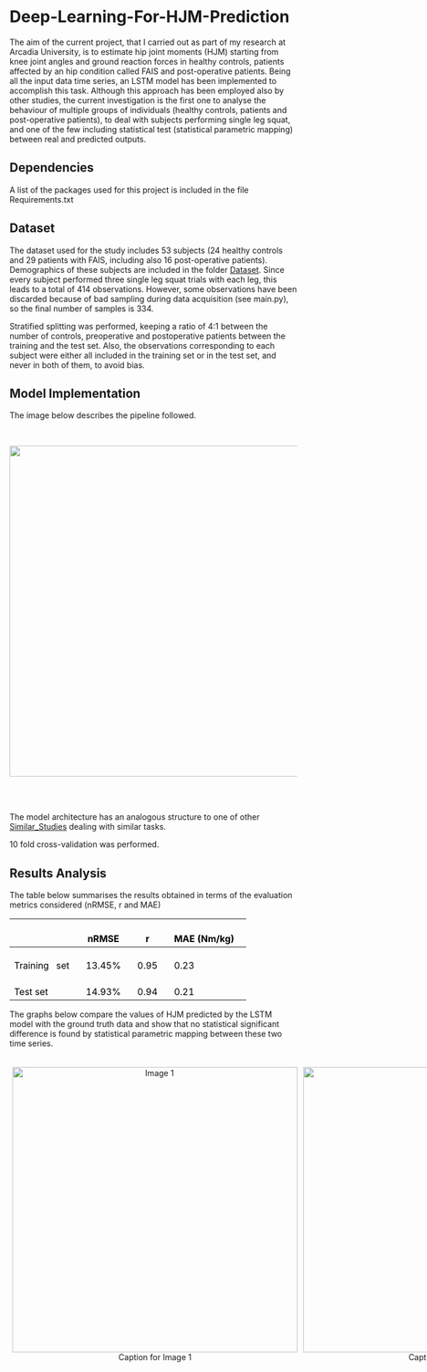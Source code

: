 # Deep-Learning-For-HJM-Prediction


The aim of the current project, that I carried out as part of my research at Arcadia University, is to estimate hip joint moments (HJM) starting from knee joint angles and ground reaction forces in healthy controls, patients affected by an hip condition called FAIS and post-operative patients.
Being all the input data time series, an LSTM model has been implemented to accomplish this task.
Although this approach has been employed also by other studies, the current investigation is the first one to analyse the behaviour of multiple groups of individuals (healthy controls, patients and post-operative patients), to deal with subjects performing single leg squat, and one of the few including statistical test (statistical parametric mapping) between real and predicted outputs.

## Dependencies
A list of the packages used for this project is included in the file Requirements.txt

## Dataset
The dataset used for the study includes 53 subjects (24 healthy controls and 29 patients with FAIS, including also 16 post-operative patients). Demographics of these subjects are included in the folder [Dataset](./Dataset/).
Since every subject performed three single leg squat trials with each leg, this leads to a total of 414 observations.
However, some observations have been discarded because of bad sampling during data acquisition (see main.py), so the final number of samples is 334.

Stratified splitting was performed, keeping a ratio of 4:1 between the number of controls, preoperative and postoperative patients between the training and the test set. Also, the observations corresponding to each subject were either all included in the training set or in the test set, and never in both of them, to avoid bias.


## Model Implementation
The image below describes the pipeline followed.

<br>

<p align="center">
  <img src="https://user-images.githubusercontent.com/98240588/230415706-bf5bee5d-1b2a-46e6-a98c-7b06b9526fb6.png" width="700" height="580">
</p>

<br>
<br>

The model architecture has an analogous structure to one of other [Similar_Studies](./References/Similar_Studies/) dealing with similar tasks.

10 fold cross-validation was performed.


## Results Analysis

The table below summarises the results obtained in terms of the evaluation metrics considered (nRMSE, r and MAE)


<table class="tg">
<thead>
  <tr>
    <th class="tg-0pky">&nbsp;&nbsp;&nbsp;<br> &nbsp;&nbsp;&nbsp;</th>
    <th class="tg-0pky">&nbsp;&nbsp;&nbsp;<br><span style="color:black">nRMSE</span>&nbsp;&nbsp;&nbsp;</th>
    <th class="tg-0pky">&nbsp;&nbsp;&nbsp;<br><span style="color:black">r</span>&nbsp;&nbsp;&nbsp;</th>
    <th class="tg-0pky">&nbsp;&nbsp;&nbsp;<br><span style="color:black">MAE (Nm/kg)</span>&nbsp;&nbsp;&nbsp;</th>
  </tr>
</thead>
<tbody>
  <tr>
    <td class="tg-0pky">&nbsp;&nbsp;&nbsp;<br><span style="color:black">Training&nbsp;&nbsp;&nbsp;set</span>&nbsp;&nbsp;&nbsp;</td>
    <td class="tg-0pky">&nbsp;&nbsp;&nbsp;<br><span style="color:black">13.45%</span>&nbsp;&nbsp;&nbsp;</td>
    <td class="tg-0pky">&nbsp;&nbsp;&nbsp;<br><span style="color:black">0.95</span>&nbsp;&nbsp;&nbsp;</td>
    <td class="tg-0pky">&nbsp;&nbsp;&nbsp;<br><span style="color:black">0.23</span>&nbsp;&nbsp;&nbsp;</td>
  </tr>
  <tr>
    <td class="tg-0pky">&nbsp;&nbsp;&nbsp;<br><span style="color:black">Test set</span>&nbsp;&nbsp;&nbsp;</td>
    <td class="tg-0pky">&nbsp;&nbsp;&nbsp;<br><span style="color:black">14.93%</span>&nbsp;&nbsp;&nbsp;</td>
    <td class="tg-0pky">&nbsp;&nbsp;&nbsp;<br><span style="color:black">0.94</span>&nbsp;&nbsp;&nbsp;</td>
    <td class="tg-0pky">&nbsp;&nbsp;&nbsp;<br><span style="color:black">0.21</span>&nbsp;&nbsp;&nbsp;</td>
  </tr>
</tbody>
</table>



The graphs below compare the values of HJM predicted by the LSTM model with the ground truth data and show that no statistical significant difference is found by statistical parametric mapping between these two time series.

<div style="display: flex;">
  <div style="flex: 50%; padding: 5px;">
    <p align="center">
      <img src="https://user-images.githubusercontent.com/98240588/230426186-c8edcaef-6e06-43ef-b98a-9dcd2d8a3fff.png" width="500" height="500" alt="Image 1">
      <br>
      Caption for Image 1
    </p>
  </div>
  <div style="flex: 50%; padding: 5px;">
    <p align="center">
      <img src="https://user-images.githubusercontent.com/98240588/230426344-256b3bab-03a4-45d1-babf-26fc142d4888.png" width="500" height="500" alt="Image 2">
      <br>
      Caption for Image 2
    </p>
  </div>
</div>








